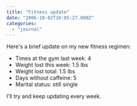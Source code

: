 ```yaml
---
title: "Fitness update"
date: "2006-10-02T16:05:27.000Z"
categories: 
  - "journal"
---
```


Here's a brief update on my new fitness regimen:

- Times at the gym last week: 4
- Weight lost this week: 1.5 lbs
- Weight lost total: 1.5 lbs
- Days without caffeine: 5
- Marital status: still single

I'll try and keep updating every week.

